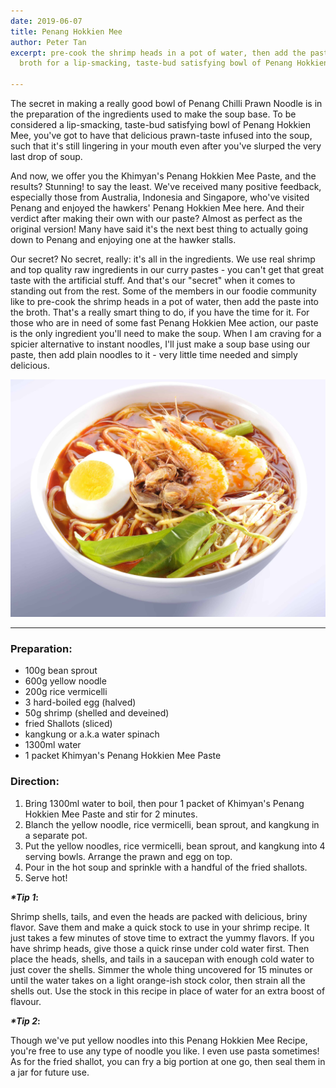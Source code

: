 ```yaml
---
date: 2019-06-07
title: Penang Hokkien Mee
author: Peter Tan
excerpt: pre-cook the shrimp heads in a pot of water, then add the paste into the
  broth for a lip-smacking, taste-bud satisfying bowl of Penang Hokkien Mee.

---
```


The secret in making a really good bowl of Penang Chilli Prawn Noodle is in the preparation of the ingredients used to make the soup base. To be considered a lip-smacking, taste-bud satisfying bowl of Penang Hokkien Mee, you've got to have that delicious prawn-taste infused into the soup, such that it's still lingering in your mouth even after you've slurped the very last drop of soup.

And now, we offer you the Khimyan's Penang Hokkien Mee Paste, and the results? Stunning! to say the least. We've received many positive feedback, especially those from Australia, Indonesia and Singapore, who've visited Penang and enjoyed the hawkers' Penang Hokkien Mee here. And their verdict after making their own with our paste? Almost as perfect as the original version! Many have said it's the next best thing to actually going down to Penang and enjoying one at the hawker stalls.

Our secret? No secret, really: it's all in the ingredients. We use real shrimp and top quality raw ingredients in our curry pastes - you can't get that great taste with the artificial stuff. And that's our "secret" when it comes to standing out from the rest. Some of the members in our foodie community like to pre-cook the shrimp heads in a pot of water, then add the paste into the broth. That's a really smart thing to do, if you have the time for it. For those who are in need of some fast Penang Hokkien Mee action, our paste is the only ingredient you'll need to make the soup. When I am craving for a spicier alternative to instant noodles, I'll just make a soup base using our paste, then add plain noodles to it - very little time needed and simply delicious.

![](/uploads/penang-chilli-prawn-noodle.jpg)

***

### **Preparation:**

* 100g bean sprout
* 600g yellow noodle
* 200g rice vermicelli
* 3 hard-boiled egg (halved)
* 50g shrimp (shelled and deveined)
* fried Shallots (sliced)
* kangkung or a.k.a water spinach
* 1300ml water
* 1 packet Khimyan's Penang Hokkien Mee Paste

### **Direction:**

1. Bring 1300ml water to boil, then pour 1 packet of Khimyan's Penang Hokkien Mee Paste and stir for 2 minutes.
2. Blanch the yellow noodle, rice vermicelli, bean sprout, and kangkung in a separate pot.
3. Put the yellow noodles, rice vermicelli, bean sprout, and kangkung into 4 serving bowls. Arrange the prawn and egg on top.
4. Pour in the hot soup and sprinkle with a handful of the fried shallots.
5. Serve hot!

**_*Tip 1_:** 

Shrimp shells, tails, and even the heads are packed with delicious, briny flavor. Save them and make a quick stock to use in your shrimp recipe. It just takes a few minutes of stove time to extract the yummy flavors. If you have shrimp heads, give those a quick rinse under cold water first. Then place the heads, shells, and tails in a saucepan with enough cold water to just cover the shells. Simmer the whole thing uncovered for 15 minutes or until the water takes on a light orange-ish stock color, then strain all the shells out. Use the stock in this recipe in place of water for an extra boost of flavour.

**_*Tip 2_:** 

Though we've put yellow noodles into this Penang Hokkien Mee Recipe, you're free to use any type of noodle you like. I even use pasta sometimes! As for the fried shallot, you can fry a big portion at one go, then seal them in a jar for future use.